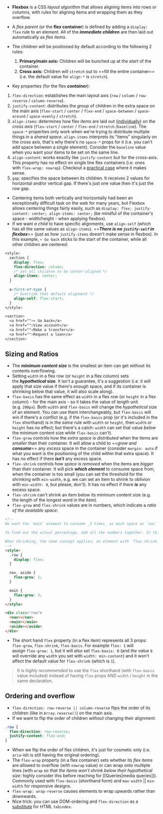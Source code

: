 - **Flexbox** is a CSS *layout algorithm* that allows aligning items into rows or columns, with rules for aligning items and wrapping them as they overflow.
- A _flex parent_ (or the **flex container**) is defined by adding a `display: flex` rule to an element. All of the ***immediate children*** are then laid out automatically as _flex items_.
- The children will be positioned by default according to the following 2 rules:
	1.  **Primary/main axis:** Children will be bunched up at the _start_ of the container.
	2.  **Cross axis:** Children will `stretch` out to ==fill the entire container== (i.e. the default value for `align-*`  is  `stretch`).

- Key properties (for the flex ***container***):
1.  `flex-direction`: establishes the main layout axis (`row` / `column` / `row-reverse` / `column-reverse`).
2.  `justify-content`:  distributes the *group* of children in the extra space on the main axis (`flex-start` / `center` / `flex-end` / `space-between` / `space-around` / `space-evenly` / `stretch`).
3.  `align-items`: determines how flex *items* are laid out ([individually](https://www.joshwcomeau.com/css/interactive-guide-to-flexbox/#content-vs-items-4)) on the *cross axis* (`flex-start` / `center` / `flex-end` / `stretch` /`baseline`). The `space-*` properties only work when we're trying to distribute multiple things in a *shared space*. `align-items` interprets its "items" singularly on the cross axis, that's why there's no `space-*` props for it (i.e. you can't add space between a *single* element). Consider the `baseline` value when you want your items to be set on the same line.
4. `align-content`: works exactly like `justify-content` but for the cross-axis. This property has no effect on single line flex containers (i.e. ones with `flex-wrap: nowrap`). Checkout a [practical case](https://www.joshwcomeau.com/css/interactive-guide-to-flexbox/#wrapping-14) where it makes sense.
5. `gap`: specifies the space between its children. It receives 2 values for horizontal and/or vertical gap. If there's just one value then it's just the row gap. 

- Centering items both vertically and horizontally had been an exceptionally difficult task on the web for many years, but Flexbox allows centering things fairly easily, such as `display: flex; justify-content: center; align-items: center;` (be mindful of the container's space - width/height - when applying flexbox).
- If we want *a child* to have specific alignments, use `align-self` (which has all the same values as `align-items`). ==***There is no `justify-self` in flexbox***== (just as how `justify-items` doesn't make sense in flexbox). In this example,  `← Go back`  sticks to the start of the container, while all other children are centered:
```css
<style>
  section {
    display: flex;
    flex-direction: column;
    /* Set all children to be center-aligned */
    align-items: center;
  }
  
  a:first-of-type {
    /* Override that default alignment */
    align-self: flex-start;
  }
</style>

<section>
  <a href="">← Go back</a>
  <a href="">View account</a>
  <a href="">Make a transfer</a>
  <a href="">Request a loan</a>
</section>
```

## Sizing and Ratios
- The ***minimum content size*** is the smallest an item can get without its contents overflowing.
- Setting `width` in a flex row (or `height` in a flex column) sets the **_hypothetical_ size**. It isn't a guarantee, it's a suggestion (i.e. it will apply that size value if there's *enough* space, and if its container is shrinking below that value, it will also scale along).
- `flex-basis` has the same effect as `width` in a flex row (or `height` in a flex column) - for the main axis - so it takes the value of length unit (e.g. `200px`). Both `width` and `flex-basis` will change the _hypothetical_ size of an element.
  You can use them interchangeably, but `flex-basis` will win if there's a conflict (e.g. if the `flex-basis` prop (or it's included in the `flex` shorthand) is in the *same* rule with `width` or `height`, then `width` or `height` has no effect; but there's a catch: `width` can set that value *below* the minimum content size while `flex-basis` can't).
- `flex-grow` controls how the _extra space is distributed_ when the items are *smaller* than their container. It will allow a child to ==*grow and **consume***== any _excess_ space in the container (consider `margin: auto` if what you want is the positioning of the child within that extra space). It has no effect if there ***isn't*** any excess space.
- `flex-shrink` controls how _space is removed_ when the items are *bigger* than their container. It will pick ***which element*** to consume space from, when the container is too small (you can set the threshold for the shrinking with  `min-width`, e.g. we can set an item to shrink to oblivion with `min-width: 0`, but please, don't). It has no effect if there **_is_** any excess space.
- `flex-shrink` can't shrink an item below its minimum content size (e.g. the length of the longest word in the item).
- `flex-grow`  and  `flex-shrink` values are in numbers, which indicate a _ratio of the available space_:
```html
<!--
We want the `main` element to consume _3 times_ as much space as `nav` or `aside`. It gets 3 "units" of space, whereas `nav` and `aside` only get 1 unit.

To find out the actual percentage, add all the numbers together. In this example, there are 5 units total (1 + 3 + 1). That means that `nav` and `aside` each get 20% of the total space (1 / 5), whereas `main` gets 60% (3 / 5).

When shrinking, the same concept applies; an element with `flex-shrink: 3` will shrink 3x faster than an element with `flex-shrink: 1`. It shrinks by 3 pixels for every 4 pixels of total shrinking (if these are the only two elements involved)
-->
<style>
  .row {
    display: flex;
  }

  nav, aside {
    flex-grow: 1;
  }

  main {
    flex-grow: 3;
  }
</style>

<div class="row">
  <nav></nav>
  <main></main>
  <aside></aside>
</div>
```
- The short hand  `flex`  property (in a flex item) represents all 3 props:  `flex-grow`, `flex-shrink`, `flex-basis`. For example `flex: 1` will assign `flex-grow: 1`, but it will _also_ set `flex-basis: 0`  (and _the value_ `0` will override any `width` you set with `width: min-content`) and it won't affect the default value for `flex-shrink` (which is `1`).

> It is *highly recommended* to use the  `flex`  shorthand (with  `flex-basis` value included) instead of having  `flex`  props AND `width` / `height` in the same declaration.

## Ordering and overflow
- `flex-direction: row-reverse || column-reverse`  flips the order of its children (like in `Array.reverse()`) on the main axis.
- If we want to flip the order of children *without* changing their alignment: 
```css
.row {
  flex-direction: row-reverse;
  justify-content: flex-end;
}
```
- When we flip the order of flex children, it's just for cosmetic only (i.e. `aria`-ish is still having the original ordering).
- The `flex-wrap` property (in a flex container) sets whether its *flex items* are allowed to overflow (with `nowrap` value) or can wrap onto multiple lines (with `wrap` *so that the items won't shrink below their hypothetical size*: highly consider this before reaching for [[Queries|media queries]]). 
  Commonly used with `flex-basis` (shorthand form) and `max-width` || `min-width` for responsive designs.
- `flex-wrap: wrap-reverse` causes elements to wrap upwards rather than downwards.
- Nice trick: you can use DOM-ordering and `flex-direction` as a [substitute](https://courses.joshwcomeau.com/css-for-js/04-flexbox/10-ordering?videoId=513160445&bookmarkedTime=159.691) for HTML `tabindex`.